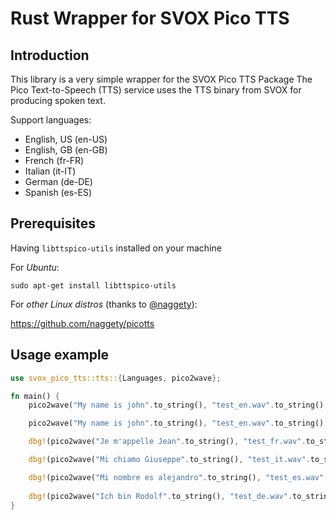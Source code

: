 Rust Wrapper for SVOX Pico TTS
===

## Introduction

This library is a very simple wrapper for the SVOX Pico TTS Package
The Pico Text-to-Speech (TTS) service uses the TTS binary from SVOX for producing spoken text.

Support languages:
- English, US (en-US)
- English, GB (en-GB)
- French (fr-FR)
- Italian (it-IT)
- German (de-DE)
- Spanish (es-ES)

## Prerequisites

Having `libttspico-utils` installed on your machine

For *Ubuntu*:

```shell
sudo apt-get install libttspico-utils
```

For *other Linux distros* (thanks to [@naggety](https://github.com/nagget)):

https://github.com/naggety/picotts

## Usage example

```rust
use svox_pico_tts::tts::{Languages, pico2wave};

fn main() {
    pico2wave("My name is john".to_string(), "test_en.wav".to_string(), Languages::en_US);

    pico2wave("My name is john".to_string(), "test_en.wav".to_string(), Languages::en_GB);

    dbg!(pico2wave("Je m'appelle Jean".to_string(), "test_fr.wav".to_string(), Languages::fr_FR));

    dbg!(pico2wave("Mi chiamo Giuseppe".to_string(), "test_it.wav".to_string(), Languages::it_IT));

    dbg!(pico2wave("Mi nombre es alejandro".to_string(), "test_es.wav".to_string(), Languages::es_ES));
    
    dbg!(pico2wave("Ich bin Rodolf".to_string(), "test_de.wav".to_string(), Languages::de_DE));
}
```